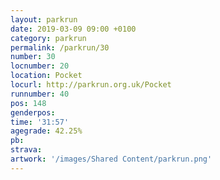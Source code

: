 ```yaml
---
layout: parkrun
date: 2019-03-09 09:00 +0100
category: parkrun
permalink: /parkrun/30
number: 30
locnumber: 20
location: Pocket
locurl: http://parkrun.org.uk/Pocket
runnumber: 40
pos: 148
genderpos: 
time: '31:57'
agegrade: 42.25%
pb: 
strava: 
artwork: '/images/Shared Content/parkrun.png'
---
```

